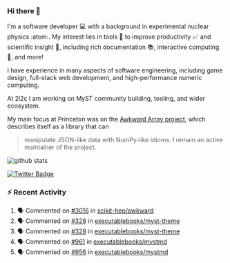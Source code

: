 ### Hi there 👋 

I'm a software developer 💻 with a background in experimental nuclear physics :atom:. My interest lies in tools :wrench: to improve productivity :chart_with_upwards_trend: and scientific insight :telescope:, including rich documentation 📚, interactive computing 🧮, and more! 

I have experience in many aspects of software engineering, including game design, full-stack web development, and high-performance numeric computing. 

At 2i2c I am working on MyST community building, tooling, and wider ecosystem. 

My main focus at Princeton was on the [Awkward Array project](awkward-array.org/), which describes itself as a library that can 
> manipulate JSON-like data with NumPy-like idioms. I remain an active maintainer of the project. 

![github stats](https://github-readme-stats.vercel.app/api?username=agoose77&show_icons=true&hide_rank=true&hide_title=true&bg_color=30,e76445,904e95&text_color=efe3ec&icon_color=efe3ec)
<!--
**agoose77/agoose77** is a ✨ _special_ ✨ repository because its `README.md` (this file) appears on your GitHub profile.

Here are some ideas to get you started:

- 🔭 I’m currently working on ...
- 🌱 I’m currently learning ...
- 👯 I’m looking to collaborate on ...
- 🤔 I’m looking for help with ...
- 💬 Ask me about ...
- 📫 How to reach me: ...
- 😄 Pronouns: ...
- ⚡ Fun fact: ...
-->

[![Twitter Badge](https://img.shields.io/twitter/follow/agoose77?style=flat-square&logo=Twitter&logoColor=white&color=cornflowerblue)](https://twitter.com/agoose77)

### :zap: Recent Activity

<!--START_SECTION:activity-->
1. 🗣 Commented on [#3016](https://github.com/scikit-hep/awkward/pull/3016#issuecomment-1992068044) in [scikit-hep/awkward](https://github.com/scikit-hep/awkward)
2. 🗣 Commented on [#328](https://github.com/executablebooks/myst-theme/pull/328#issuecomment-1991652638) in [executablebooks/myst-theme](https://github.com/executablebooks/myst-theme)
3. 🗣 Commented on [#328](https://github.com/executablebooks/myst-theme/pull/328#issuecomment-1991514634) in [executablebooks/myst-theme](https://github.com/executablebooks/myst-theme)
4. 🗣 Commented on [#961](https://github.com/executablebooks/mystmd/pull/961#issuecomment-1991402324) in [executablebooks/mystmd](https://github.com/executablebooks/mystmd)
5. 🗣 Commented on [#956](https://github.com/executablebooks/mystmd/pull/956#issuecomment-1988856061) in [executablebooks/mystmd](https://github.com/executablebooks/mystmd)
<!--END_SECTION:activity-->
